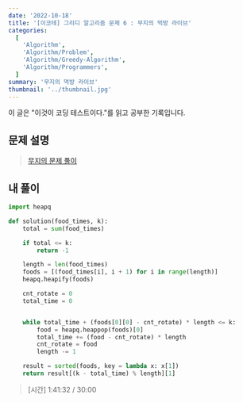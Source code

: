```yaml
---
date: '2022-10-18'
title: '[이코테] 그리디 알고리즘 문제 6 : 무지의 먹방 라이브'
categories:
  [
    'Algorithm',
    'Algorithm/Problem',
    'Algorithm/Greedy-Algorithm',
    'Algorithm/Programmers',
  ]
summary: '무지의 먹방 라이브'
thumbnail: '../thumbnail.jpg'
---
```


<div class="noticeBox">이 글은 "이것이 코딩 테스트이다."를 읽고 공부한 기록입니다.</div>

## 문제 설명

> [무지의 문제 풀이](https://programmers.co.kr/learn/courses/30/lessons/42891)

## 내 풀이

```python
import heapq

def solution(food_times, k):
    total = sum(food_times)

    if total <= k:
        return -1

    length = len(food_times)
    foods = [(food_times[i], i + 1) for i in range(length)]
    heapq.heapify(foods)

    cnt_rotate = 0
    total_time = 0


    while total_time + (foods[0][0] - cnt_rotate) * length <= k:
        food = heapq.heappop(foods)[0]
        total_time += (food - cnt_rotate) * length
        cnt_rotate = food
        length -= 1

    result = sorted(foods, key = lambda x: x[1])
    return result[(k - total_time) % length][1]
```

> [시간] 1:41:32 / 30:00
